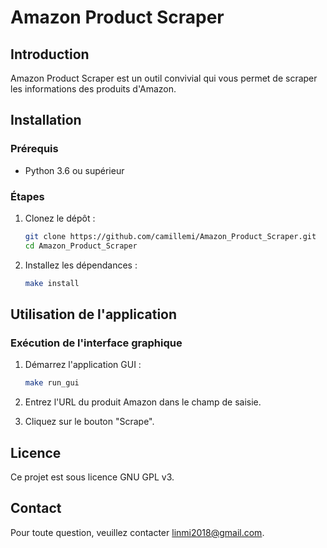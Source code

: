 # Amazon Product Scraper

## Introduction
Amazon Product Scraper est un outil convivial qui vous permet de scraper les informations des produits d'Amazon.

## Installation

### Prérequis
- Python 3.6 ou supérieur

### Étapes
1. Clonez le dépôt :
    ```bash
    git clone https://github.com/camillemi/Amazon_Product_Scraper.git
    cd Amazon_Product_Scraper
    ```

2. Installez les dépendances :
    ```bash
    make install
    ```

## Utilisation de l'application

### Exécution de l'interface graphique
1. Démarrez l'application GUI :
    ```bash
    make run_gui
    ```

2. Entrez l'URL du produit Amazon dans le champ de saisie.

3. Cliquez sur le bouton "Scrape".


## Licence
Ce projet est sous licence GNU GPL v3.

## Contact
Pour toute question, veuillez contacter linmi2018@gmail.com.

